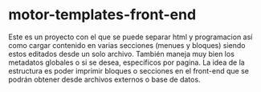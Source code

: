motor-templates-front-end
=========================

Este es un proyecto con el que se puede separar html y programacion así como cargar contenido en varias secciones (menues y bloques) siendo estos editados desde un solo archivo. También maneja muy bien los metadatos globales o si se desea, específicos por pagina. La idea de la estructura es poder imprimir bloques o secciones en el front-end que se podrán obtener desde archivos externos o base de datos.
